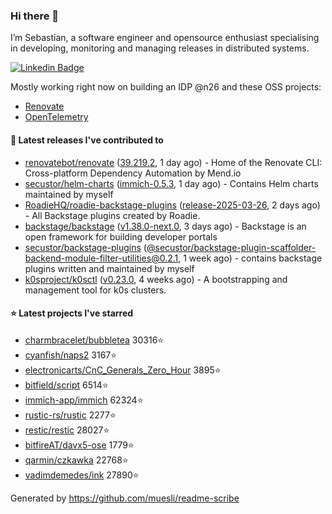 ### Hi there 👋

I’m Sebastian, a software engineer and opensource enthusiast specialising in developing, monitoring and managing releases in distributed systems.    

[![Linkedin Badge](https://img.shields.io/badge/-LinkedIn-blue?style=flat&logo=Linkedin&logoColor=white&link=https://www.linkedin.com/in/sebastian-poxhofer/)](https://www.linkedin.com/in/sebastian-poxhofer/)

Mostly working right now on building an IDP @n26 and these OSS projects:
- [Renovate](https://github.com/renovatebot/renovate)
- [OpenTelemetry](https://github.com/open-telemetry)



#### 🚀 Latest releases I've contributed to

- [renovatebot/renovate](https://github.com/renovatebot/renovate) ([39.219.2](https://github.com/renovatebot/renovate/releases/tag/39.219.2), 1 day ago) - Home of the Renovate CLI: Cross-platform Dependency Automation by Mend.io
- [secustor/helm-charts](https://github.com/secustor/helm-charts) ([immich-0.5.3](https://github.com/secustor/helm-charts/releases/tag/immich-0.5.3), 1 day ago) - Contains Helm charts maintained by myself
- [RoadieHQ/roadie-backstage-plugins](https://github.com/RoadieHQ/roadie-backstage-plugins) ([release-2025-03-26](https://github.com/RoadieHQ/roadie-backstage-plugins/releases/tag/release-2025-03-26), 2 days ago) - All Backstage plugins created by Roadie.
- [backstage/backstage](https://github.com/backstage/backstage) ([v1.38.0-next.0](https://github.com/backstage/backstage/releases/tag/v1.38.0-next.0), 3 days ago) - Backstage is an open framework for building developer portals
- [secustor/backstage-plugins](https://github.com/secustor/backstage-plugins) ([@secustor/backstage-plugin-scaffolder-backend-module-filter-utilities@0.2.1](https://github.com/secustor/backstage-plugins/releases/tag/%40secustor/backstage-plugin-scaffolder-backend-module-filter-utilities%400.2.1), 1 week ago) - contains backstage plugins written and maintained by myself
- [k0sproject/k0sctl](https://github.com/k0sproject/k0sctl) ([v0.23.0](https://github.com/k0sproject/k0sctl/releases/tag/v0.23.0), 4 weeks ago) - A bootstrapping and management tool for k0s clusters.

#### ⭐ Latest projects I've starred

- [charmbracelet/bubbletea](https://github.com/charmbracelet/bubbletea) 30316⭐
- [cyanfish/naps2](https://github.com/cyanfish/naps2) 3167⭐
- [electronicarts/CnC_Generals_Zero_Hour](https://github.com/electronicarts/CnC_Generals_Zero_Hour) 3895⭐
- [bitfield/script](https://github.com/bitfield/script) 6514⭐
- [immich-app/immich](https://github.com/immich-app/immich) 62324⭐
- [rustic-rs/rustic](https://github.com/rustic-rs/rustic) 2277⭐
- [restic/restic](https://github.com/restic/restic) 28027⭐
- [bitfireAT/davx5-ose](https://github.com/bitfireAT/davx5-ose) 1779⭐
- [qarmin/czkawka](https://github.com/qarmin/czkawka) 22768⭐
- [vadimdemedes/ink](https://github.com/vadimdemedes/ink) 27890⭐



Generated by https://github.com/muesli/readme-scribe
